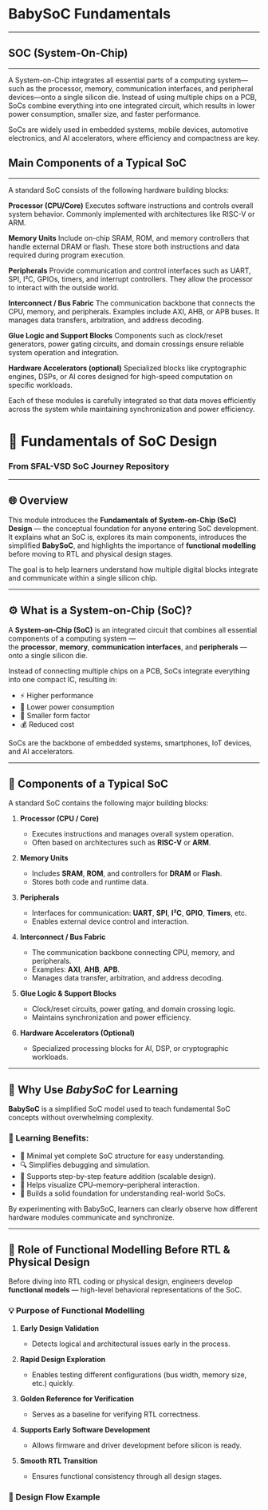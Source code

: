# BabySoC Fundamentals
------------------------------
## SOC (System-On-Chip)
------------------------------
A System-on-Chip integrates all essential parts of a computing system—such as the processor, memory, communication interfaces, and peripheral devices—onto a single silicon die.
Instead of using multiple chips on a PCB, SoCs combine everything into one integrated circuit, which results in lower power consumption, smaller size, and faster performance.

SoCs are widely used in embedded systems, mobile devices, automotive electronics, and AI accelerators, where efficiency and compactness are key.

## Main Components of a Typical SoC
--------------------------
A standard SoC consists of the following hardware building blocks:

<b>Processor (CPU/Core)</b>
Executes software instructions and controls overall system behavior. Commonly implemented with architectures like RISC-V or ARM.

<b>Memory Units</b>
Include on-chip SRAM, ROM, and memory controllers that handle external DRAM or flash. These store both instructions and data required during program execution.

<b>Peripherals</b>
Provide communication and control interfaces such as UART, SPI, I²C, GPIOs, timers, and interrupt controllers. They allow the processor to interact with the outside world.

<b>Interconnect / Bus Fabric</b>
The communication backbone that connects the CPU, memory, and peripherals. Examples include AXI, AHB, or APB buses.
It manages data transfers, arbitration, and address decoding.

<b>Glue Logic and Support Blocks</b>
Components such as clock/reset generators, power gating circuits, and domain crossings ensure reliable system operation and integration.

<b>Hardware Accelerators (optional)</b>
Specialized blocks like cryptographic engines, DSPs, or AI cores designed for high-speed computation on specific workloads.

Each of these modules is carefully integrated so that data moves efficiently across the system while maintaining synchronization and power efficiency.



# 🧠 Fundamentals of SoC Design  
### From SFAL-VSD SoC Journey Repository

---

## 🌐 Overview

This module introduces the **Fundamentals of System-on-Chip (SoC) Design** — the conceptual foundation for anyone entering SoC development.  
It explains what an SoC is, explores its main components, introduces the simplified **BabySoC**, and highlights the importance of **functional modelling** before moving to RTL and physical design stages.

The goal is to help learners understand how multiple digital blocks integrate and communicate within a single silicon chip.

---

## ⚙️ What is a System-on-Chip (SoC)?

A **System-on-Chip (SoC)** is an integrated circuit that combines all essential components of a computing system —  
the **processor**, **memory**, **communication interfaces**, and **peripherals** — onto a single silicon die.

Instead of connecting multiple chips on a PCB, SoCs integrate everything into one compact IC, resulting in:

- ⚡ Higher performance  
- 🔋 Lower power consumption  
- 📏 Smaller form factor  
- 💰 Reduced cost

SoCs are the backbone of embedded systems, smartphones, IoT devices, and AI accelerators.

---

## 🧩 Components of a Typical SoC

A standard SoC contains the following major building blocks:

1. **Processor (CPU / Core)**  
   - Executes instructions and manages overall system operation.  
   - Often based on architectures such as **RISC-V** or **ARM**.

2. **Memory Units**  
   - Includes **SRAM**, **ROM**, and controllers for **DRAM** or **Flash**.  
   - Stores both code and runtime data.

3. **Peripherals**  
   - Interfaces for communication: **UART**, **SPI**, **I²C**, **GPIO**, **Timers**, etc.  
   - Enables external device control and interaction.

4. **Interconnect / Bus Fabric**  
   - The communication backbone connecting CPU, memory, and peripherals.  
   - Examples: **AXI**, **AHB**, **APB**.  
   - Manages data transfer, arbitration, and address decoding.

5. **Glue Logic & Support Blocks**  
   - Clock/reset circuits, power gating, and domain crossing logic.  
   - Maintains synchronization and power efficiency.

6. **Hardware Accelerators (Optional)**  
   - Specialized processing blocks for AI, DSP, or cryptographic workloads.

---

## 👶 Why Use *BabySoC* for Learning

**BabySoC** is a simplified SoC model used to teach fundamental SoC concepts without overwhelming complexity.

### 🎯 Learning Benefits:
- 🧱 Minimal yet complete SoC structure for easy understanding.  
- 🔍 Simplifies debugging and simulation.  
- 🔄 Supports step-by-step feature addition (scalable design).  
- 🧠 Helps visualize CPU–memory–peripheral interaction.  
- 🧩 Builds a solid foundation for understanding real-world SoCs.

By experimenting with BabySoC, learners can clearly observe how different hardware modules communicate and synchronize.

---

## 🧮 Role of Functional Modelling Before RTL & Physical Design

Before diving into RTL coding or physical design, engineers develop **functional models** — high-level behavioral representations of the SoC.

### 💡 Purpose of Functional Modelling

1. **Early Design Validation**  
   - Detects logical and architectural issues early in the process.  

2. **Rapid Design Exploration**  
   - Enables testing different configurations (bus width, memory size, etc.) quickly.  

3. **Golden Reference for Verification**  
   - Serves as a baseline for verifying RTL correctness.  

4. **Supports Early Software Development**  
   - Allows firmware and driver development before silicon is ready.  

5. **Smooth RTL Transition**  
   - Ensures functional consistency through all design stages.

### 🧭 Design Flow Example


